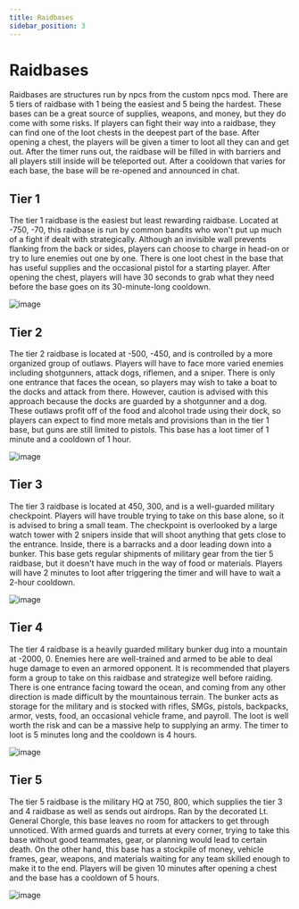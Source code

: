 ```yaml
---
title: Raidbases
sidebar_position: 3
---
```


# Raidbases

Raidbases are structures run by npcs from the custom npcs mod. There are 5 tiers of raidbase with 1 being the easiest and 5 being the hardest. These bases can be a great source of supplies, weapons, and money, but they do come with some risks. If players can fight their way into a raidbase, they can find one of the loot chests in the deepest part of the base. After opening a chest, the players will be given a timer to loot all they can and get out. After the timer runs out, the raidbase will be filled in with barriers and all players still inside will be teleported out. After a cooldown that varies for each base, the base will be re-opened and announced in chat.

## Tier 1

The tier 1 raidbase is the easiest but least rewarding raidbase. Located at -750, -70, this raidbase is run by common bandits who won't put up much of a fight if dealt with strategically. Although an invisible wall prevents flanking from the back or sides, players can choose to charge in head-on or try to lure enemies out one by one. There is one loot chest in the base that has useful supplies and the occasional pistol for a starting player. After opening the chest, players will have 30 seconds to grab what they need before the base goes on its 30-minute-long cooldown.

![image](https://github.com/Milosauce/geopol/assets/105452264/922d81e0-a993-49f8-80b2-d01da6d4d741)

## Tier 2

The tier 2 raidbase is located at -500, -450, and is controlled by a more organized group of outlaws. Players will have to face more varied enemies including shotgunners, attack dogs, riflemen, and a sniper. There is only one entrance that faces the ocean, so players may wish to take a boat to the docks and attack from there. However, caution is advised with this approach because the docks are guarded by a shotgunner and a dog. These outlaws profit off of the food and alcohol trade using their dock, so players can expect to find more metals and provisions than in the tier 1 base, but guns are still limited to pistols. This base has a loot timer of 1 minute and a cooldown of 1 hour.

![image](https://github.com/Milosauce/geopol/assets/105452264/6381fdd2-b3a3-44af-8164-232ed357f466)


## Tier 3

The tier 3 raidbase is located at 450, 300, and is a well-guarded military checkpoint. Players will have trouble trying to take on this base alone, so it is advised to bring a small team. The checkpoint is overlooked by a large watch tower with 2 snipers inside that will shoot anything that gets close to the entrance. Inside, there is a barracks and a door leading down into a bunker. This base gets regular shipments of military gear from the tier 5 raidbase, but it doesn't have much in the way of food or materials. Players will have 2 minutes to loot after triggering the timer and will have to wait a 2-hour cooldown.

![image](https://github.com/Milosauce/geopol/assets/105452264/23bc2bf9-0d1a-4065-93d5-cba70a0321e2)

## Tier 4

The tier 4 raidbase is a heavily guarded military bunker dug into a mountain at -2000, 0. Enemies here are well-trained and armed to be able to deal huge damage to even an armored opponent. It is recommended that players form a group to take on this raidbase and strategize well before raiding. There is one entrance facing toward the ocean, and coming from any other direction is made difficult by the mountainous terrain. The bunker acts as storage for the military and is stocked with rifles, SMGs, pistols, backpacks, armor, vests, food, an occasional vehicle frame, and payroll. The loot is well worth the risk and can be a massive help to supplying an army. The timer to loot is 5 minutes long and the cooldown is 4 hours.

![image](https://github.com/Milosauce/geopol/assets/105452264/77c6eb3f-80d9-4efe-979c-9d3caf2e44c9)

## Tier 5

The tier 5 raidbase is the military HQ at 750, 800, which supplies the tier 3 and 4 raidbase as well as sends out airdrops. Ran by the decorated Lt. General Chorgle, this base leaves no room for attackers to get through unnoticed. With armed guards and turrets at every corner, trying to take this base without good teammates, gear, or planning would lead to certain death. On the other hand, this base has a stockpile of money, vehicle frames, gear, weapons, and materials waiting for any team skilled enough to make it to the end. Players will be given 10 minutes after opening a chest and the base has a cooldown of 5 hours.

![image](https://github.com/Milosauce/geopol/assets/105452264/86a9a050-3601-48fa-b7d6-11ceba77e79a)
